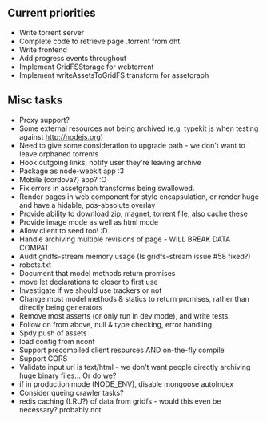 ## Current priorities ##
* Write torrent server
* Complete code to retrieve page .torrent from dht
* Write frontend
* Add progress events throughout
* Implement GridFSStorage for webtorrent
* Implement writeAssetsToGridFS transform for assetgraph

## Misc tasks ##
* Proxy support?
* Some external resources not being archived (e.g: typekit js when testing against http://nodejs.org)
* Need to give some consideration to upgrade path - we don't want to leave
  orphaned torrents
* Hook outgoing links, notify user they're leaving archive
* Package as node-webkit app :3
* Mobile (cordova?) app? :O
* Fix errors in assetgraph transforms being swallowed.
* Render pages in web component for style encapsulation, or render huge and have a hidable, pos-absolute overlay
* Provide ability to download zip, magnet, torrent file, also cache these
* Provide image mode as well as html mode
* Allow client to seed too! :D
* Handle archiving multiple revisions of page - WILL BREAK DATA COMPAT
* Audit gridfs-stream memory usage (Is gridfs-stream issue #58 fixed?)
* robots.txt
* Document that model methods return promises
* move let declarations to closer to first use
* Investigate if we should use trackers or not
* Change most model methods & statics to return promises, rather than directly being generators
* Remove most asserts (or only run in dev mode), and write tests
* Follow on from above, null & type checking, error handling
* Spdy push of assets
* load config from nconf
* Support precompiled client resources AND on-the-fly compile
* Support CORS
* Validate input url is text/html - we don't want people directly archiving huge binary files... Or do we?
* if in production mode (NODE_ENV), disable mongoose autoIndex
* Consider queing crawler tasks?
* redis caching (LRU?) of data from gridfs - would this even be necessary? probably not
